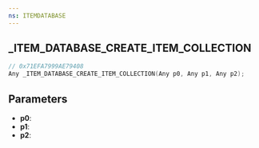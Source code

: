 ```yaml
---
ns: ITEMDATABASE
---
```

## _ITEM_DATABASE_CREATE_ITEM_COLLECTION

```c
// 0x71EFA7999AE79408
Any _ITEM_DATABASE_CREATE_ITEM_COLLECTION(Any p0, Any p1, Any p2);
```

## Parameters
* **p0**:
* **p1**:
* **p2**:
